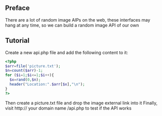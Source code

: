 ## Preface

There are a lot of random image AIPs on the web, these interfaces may hang at any time, so we can build a random image API of our own

## Tutorial

Create a new api.php file and add the following content to it: 

```php
<?php
$arr=file('picture.txt');
$n=count($arr)-1;
for ($i=1;$i<=1;$i++){
  $x=rand(0,$n);
  header("Location:".$arr[$x],"\n");
}
?> 
```


Then create a picture.txt file and drop the image external link into it
Finally, visit http:// your domain name /api.php to test if the API works
